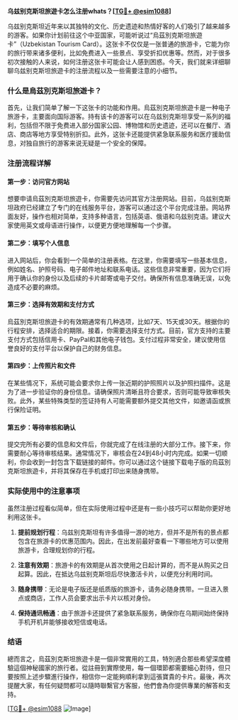 **乌兹别克斯坦旅遊卡怎么注册whats？[[TG💪+ @esim1088](https://t.me/s/esim1088)]**

乌兹别克斯坦近年来以其独特的文化、历史遗迹和热情好客的人们吸引了越来越多的游客。如果你计划前往这个中亚国家，可能听说过“烏茲別克斯坦旅遊卡”（Uzbekistan Tourism Card）。这张卡不仅仅是一张普通的旅游卡，它能为你的旅行带来诸多便利，比如免费进入一些景点、享受折扣优惠等。然而，对于很多初次接触的人来说，如何注册这张卡可能会让人感到困惑。今天，我们就来详细聊聊乌兹别克斯坦旅遊卡的注册流程以及一些需要注意的小细节。

### 什么是烏茲別克斯坦旅遊卡？

首先，让我们简单了解一下这张卡的功能和作用。烏茲別克斯坦旅遊卡是一种电子旅游卡，主要面向国际游客。持有该卡的游客可以在乌兹别克斯坦享受一系列的福利，包括但不限于免费进入部分国家公园、博物馆和历史遗迹，还可以在餐厅、酒店、商店等地方享受特别折扣。此外，这张卡还能提供紧急联系服务和医疗援助信息，对独自旅行的游客来说无疑是一个安全的保障。

### 注册流程详解

#### 第一步：访问官方网站

想要申请烏茲別克斯坦旅遊卡，你需要先访问其官方注册网站。目前，乌兹别克斯坦政府已经建立了专门的在线服务平台，游客可以通过这个平台完成注册。网站界面友好，操作也相对简单，支持多种语言，包括英语、俄语和乌兹别克语。建议大家使用英文或母语进行操作，以便更方便地理解每一个步骤。

#### 第二步：填写个人信息

进入网站后，你会看到一个简单的注册表格。在这里，你需要填写一些基本信息，例如姓名、护照号码、电子邮件地址和联系电话。这些信息非常重要，因为它们将用于确认你的身份以及后续的卡片邮寄或电子交付。确保所有信息准确无误，以免造成不必要的麻烦。

#### 第三步：选择有效期和支付方式

烏茲別克斯坦旅遊卡的有效期通常有几种选项，比如7天、15天或30天。根据你的行程安排，选择适合的期限。接着，你需要选择支付方式。目前，官方支持的主要支付方式包括信用卡、PayPal和其他电子钱包。支付过程非常安全，建议使用信誉良好的支付平台以保护自己的财务信息。

#### 第四步：上传照片和文件

在某些情况下，系统可能会要求你上传一张近期的护照照片以及护照扫描件。这是为了进一步验证你的身份信息。请确保照片清晰且符合要求，否则可能导致审核失败。此外，某些特殊类型的签证持有人可能需要额外提交其他文件，如邀请函或旅行保险证明。

#### 第五步：等待审核和确认

提交完所有必要的信息和文件后，你就完成了在线注册的大部分工作。接下来，你需要耐心等待审核结果。通常情况下，审核会在24到48小时内完成。如果一切顺利，你会收到一封包含下载链接的邮件。你可以通过这个链接下载电子版的烏茲別克斯坦旅遊卡，并将其保存在手机或打印出来随身携带。

### 实际使用中的注意事项

虽然注册过程看似简单，但在实际使用过程中还是有一些小技巧可以帮助你更好地利用这张卡。

1. **提前规划行程**：乌兹别克斯坦有许多值得一游的地方，但并不是所有的景点都包含在旅游卡的优惠范围内。因此，在出发前最好查看一下哪些地方可以使用旅游卡，合理规划你的行程。

2. **注意有效期**：旅游卡的有效期是从首次使用之日起计算的，而不是从购买之日起算。因此，在抵达乌兹别克斯坦后尽快激活卡片，以便充分利用时间。

3. **随身携带**：无论是电子版还是纸质版的旅游卡，请务必随身携带。一旦进入景点或商店，工作人员会要求出示卡片以核对身份。

4. **保持通讯畅通**：由于旅游卡还提供了紧急联系服务，确保你在乌期间始终保持手机开机并能够接收短信或电话。

### 结语

總而言之，烏茲別克斯坦旅遊卡是一個非常實用的工具，特別適合那些希望深度體驗這個神秘國家的旅行者。從註冊到實際使用，每一個環節都需要細心對待，但只要按照上述步驟進行操作，相信你一定能夠順利拿到這張寶貴的卡片。最後，再次提醒大家，有任何疑問都可以隨時聯繫官方客服，他們會為你提供專業的解答和支持。

[[TG💪+ @esim1088](https://t.me/s/esim1088) ![Image](https://i.postimg.cc/4NQfJmqS/Snipaste-2025-05-13-00-14-12.png)]